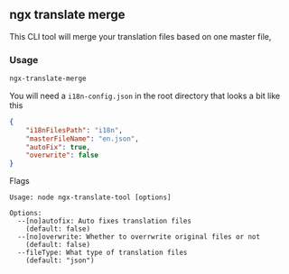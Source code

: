 ## ngx translate merge

This CLI tool will merge your translation files based on one master file,

### Usage


```bash
ngx-translate-merge
```

You will need a `i18n-config.json` in the root directory that looks a bit like this

```json
{
    "i18nFilesPath": "i18n",
    "masterFileName": "en.json",
    "autoFix": true,
    "overwrite": false
}
```

Flags

```
Usage: node ngx-translate-tool [options]

Options:
  --[no]autofix: Auto fixes translation files
    (default: false)
  --[no]overwrite: Whether to overrwrite original files or not
    (default: false)
  --fileType: What type of translation files
    (default: "json")
```
